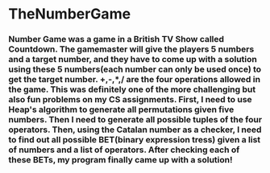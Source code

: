 # TheNumberGame
### Number Game was a game in a British TV Show called Countdown. The gamemaster will give the players 5 numbers and a target number, and they have to come up with a solution using these 5 numbers(each number can only be used once) to get the target number. +,-,*,/ are the four operations allowed in the game. This was definitely one of the more challenging but also fun problems on my CS assignments. First, I need to use Heap's algorithm to generate all permutations given five numbers. Then I need to generate all possible tuples of the four operators. Then, using the Catalan number as a checker, I need to find out all possible BET(binary expression tress) given a list of numbers and a list of operators. After checking each of these BETs, my program finally came up with a solution!
